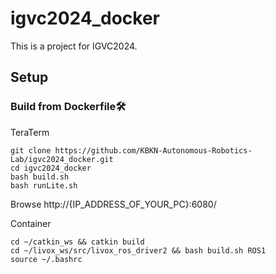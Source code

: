 # igvc2024_docker
This is a project for IGVC2024.

## Setup
### Build from Dockerfile🛠️
TeraTerm
~~~
git clone https://github.com/KBKN-Autonomous-Robotics-Lab/igvc2024_docker.git
cd igvc2024_docker
bash build.sh
bash runLite.sh
~~~
Browse http://{IP_ADDRESS_OF_YOUR_PC}:6080/

Container
~~~
cd ~/catkin_ws && catkin build
cd ~/livox_ws/src/livox_ros_driver2 && bash build.sh ROS1
source ~/.bashrc
~~~
